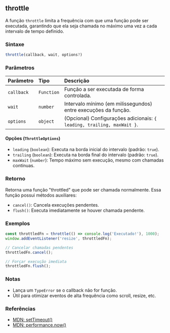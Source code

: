 ## throttle

A função `throttle` limita a frequência com que uma função pode ser executada, garantindo que ela seja chamada no máximo uma vez a cada intervalo de tempo definido.

### Sintaxe

```typescript
throttle(callback, wait, options?)
```

### Parâmetros

| Parâmetro  | Tipo       | Descrição                                                                 |
| :----------| :----------| :------------------------------------------------------------------------|
| `callback` | `Function` | Função a ser executada de forma controlada.                              |
| `wait`     | `number`   | Intervalo mínimo (em milissegundos) entre execuções da função.           |
| `options`  | `object`   | (Opcional) Configurações adicionais: `{ leading, trailing, maxWait }`.   |

#### Opções (`ThrottleOptions`)
- `leading` (`boolean`): Executa na borda inicial do intervalo (padrão: `true`).
- `trailing` (`boolean`): Executa na borda final do intervalo (padrão: `true`).
- `maxWait` (`number`): Tempo máximo sem execução, mesmo com chamadas contínuas.

### Retorno

Retorna uma função "throttled" que pode ser chamada normalmente. Essa função possui métodos auxiliares:
- `cancel()`: Cancela execuções pendentes.
- `flush()`: Executa imediatamente se houver chamada pendente.

### Exemplos

```typescript
const throttledFn = throttle(() => console.log('Executado!'), 1000);
window.addEventListener('resize', throttledFn);

// Cancelar chamadas pendentes
throttledFn.cancel();

// Forçar execução imediata
throttledFn.flush();
```

### Notas

- Lança um `TypeError` se o callback não for função.
- Útil para otimizar eventos de alta frequência como scroll, resize, etc.

### Referências
- [MDN: setTimeout()](https://developer.mozilla.org/pt-BR/docs/Web/API/setTimeout)
- [MDN: performance.now()](https://developer.mozilla.org/pt-BR/docs/Web/API/Performance/now)